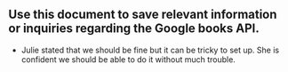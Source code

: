 ## Use this document to save relevant information or inquiries regarding the Google books API.

- Julie stated that we should be fine but it can be tricky to set up.  She is confident we should be able to do it without much trouble.

